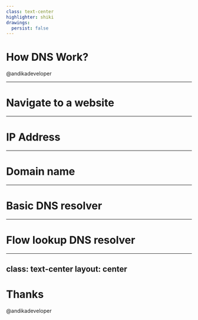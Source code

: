 ```yaml
---
class: text-center
highlighter: shiki
drawings:
  persist: false
---
```


# How DNS Work?

@andikadeveloper

---

# Navigate to a website

---

# IP Address

---

# Domain name

---

# Basic DNS resolver

---

# Flow lookup DNS resolver

---
class: text-center
layout: center
---

# Thanks
@andikadeveloper
